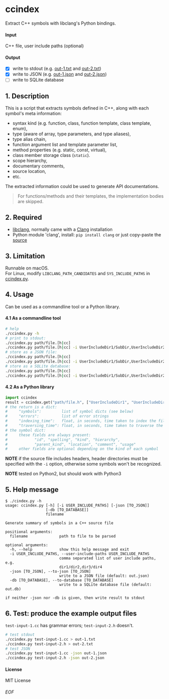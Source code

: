 # ccindex

Extract C++ symbols with libclang's Python bindings.

#### Input<br>
C++ file, user include paths (optional)

#### Output
- [x] write to stdout (e.g. [out-1.txt](out-1.txt) and [out-2.txt](out-2.txt))
- [x] write to JSON (e.g. [out-1.json](out-1.json) and [out-2.json](out-2.json))
- [ ] write to SQLite database

## 1. Description
This is a script that extracts symbols defined in C++, along with each symbol's meta information:
- syntax kind (e.g. function, class, function template, class template, enum),
- type (aware of array, type parameters, and type aliases),
- type alias chain,
- function argument list and template parameter list,
- method properties (e.g. static, const, virtual),
- class member storage class (`static`).
- scope hierarchy,
- documentary comments,
- source location,
- etc.

The extracted information could be used to generate API documentations.

> For functions/methods and their templates, the implementation bodies are skipped.

## 2. Required
- [libclang](http://www.llvm.org/devmtg/2010-11/Gregor-libclang.pdf), normally came with a [Clang](http://clang.llvm.org) installation
- Python module 'clang', install: `pip install clang` or just copy-paste the [source](https://github.com/llvm-mirror/clang/tree/master/bindings/python/clang)

## 3. Limitation

Runnable on macOS.<br>For Linux, modify `LIBCLANG_PATH_CANDIDATES` and `SYS_INCLUDE_PATHS` in [ccindex.py](ccindex.py).

## 4. Usage
Can be used as a commandline tool or a Python library.

#### 4.1 As a commandline tool
```sh
# help
./ccindex.py -h
# print to stdout:
./ccindex.py path/file.[h|cc]
./ccindex.py path/file.[h|cc] -i UserIncludeDir1/SubDir,UserIncludeDir2
# store as a JSON file:
./ccindex.py path/file.[h|cc]
./ccindex.py path/file.[h|cc] -i UserIncludeDir1/SubDir,UserIncludeDir2 -json out.json
# store as a SQLite database:
./ccindex.py path/file.[h|cc]
./ccindex.py path/file.[h|cc] -i UserIncludeDir1/SubDir,UserIncludeDir2 -db out.db
```

#### 4.2 As a Python library
```python
import ccindex
result = ccindex.get("path/file.h", ["UserIncludeDir1", "UserIncludeDir2"])
# the return is a dict:
#     "symbols":         list of symbol dicts (see below)
#     "errors":          list of error strings
#     "indexing_time":   float, in seconds, time taken to index the file
#     "traversing_time": float, in seconds, time taken to traverse the AST
# the symbol dict:
#     these fields are always present:
#            "id", "spelling", "kind", "hierarchy",
#            "parent_kind", "location", "comment", "usage"
#     other fields are optional depending on the kind of each symbol
```

**NOTE** if the source file includes headers, header directories must be specified with the `-i` option, otherwise some symbols won't be recognized.

**NOTE** tested on Python2, but should work with Python3

## 5. Help message
```
$ ./cindex.py -h
usage: ccindex.py [-h] [-i USER_INCLUDE_PATHS] [-json [TO_JSON]]
                  [-db [TO_DATABASE]]
                  filename

Generate summary of symbols in a C++ source file

positional arguments:
  filename              path to file to be parsed

optional arguments:
  -h, --help            show this help message and exit
  -i USER_INCLUDE_PATHS, --user-include-paths USER_INCLUDE_PATHS
                        comma separated list of user include paths, e.g.
                        dir1/dir2,dir3/dir4
  -json [TO_JSON], --to-json [TO_JSON]
                        write to a JSON file (default: out.json)
  -db [TO_DATABASE], --to-database [TO_DATABASE]
                        write to a SQLite database file (default: out.db)

if neither -json nor -db is given, then write result to stdout
```

## 6. Test: produce the example output files
`test-input-1.cc` has grammar errors; `test-input-2.h` doesn't.
```sh
# test stdout
./ccindex.py test-input-1.cc > out-1.txt
./ccindex.py test-input-2.h > out-2.txt
# test JSON
./ccindex.py test-input-1.cc -json out-1.json
./ccindex.py test-input-2.h -json out-2.json
```

#### License
MIT License

###### EOF